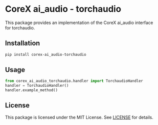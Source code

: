 # CoreX ai_audio - torchaudio

This package provides an implementation of the CoreX ai_audio interface for torchaudio.

## Installation
~~~bash
pip install corex-ai_audio-torchaudio
~~~

## Usage
~~~python
from corex_ai_audio_torchaudio.handler import TorchaudioHandler
handler = TorchaudioHandler()
handler.example_method()
~~~

## License
This package is licensed under the MIT License. See [LICENSE](../LICENSE) for details.
